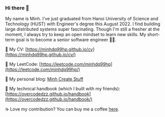 ### Hi there 👋

<!--
**minhdq99hp/minhdq99hp** is a ✨ _special_ ✨ repository because its `README.md` (this file) appears on your GitHub profile.

Here are some ideas to get you started:

- 🔭 I’m currently working on ...
- 🌱 I’m currently learning ...
- 👯 I’m looking to collaborate on ...
- 🤔 I’m looking for help with ...
- 💬 Ask me about ...
- 📫 How to reach me: ...
- 😄 Pronouns: ...
- ⚡ Fun fact: ...
-->

My name is Minh. I've just graduated from Hanoi University of Science and Technology (HUST) with Engineer's degree this August 2022.
I find building large distributed systems super fascinating. Though I'm still a fresher at the moment, I always try to keep an open mindset to learn new skills. My short-term goal is to become a senior software engineer 👨‍💻.


🔖 My CV: [https://minhdq99hp.github.io/cv](https://minhdq99hp.github.io/cv/)

💪 My LeetCode: [https://leetcode.com/minhdq99hp](https://leetcode.com/minhdq99hp/)

📗 My personal blog: [Minh Create Stuff](https://minhdq99hp.dev)

📕 My technical handbook (which I built with my friends): [https://overcodedzz.github.io/handbook](https://overcodedzz.github.io/handbook/)

☕️ Love my contribution? You can buy me a coffee [here](https://www.buymeacoffee.com/minhdq99hp).
